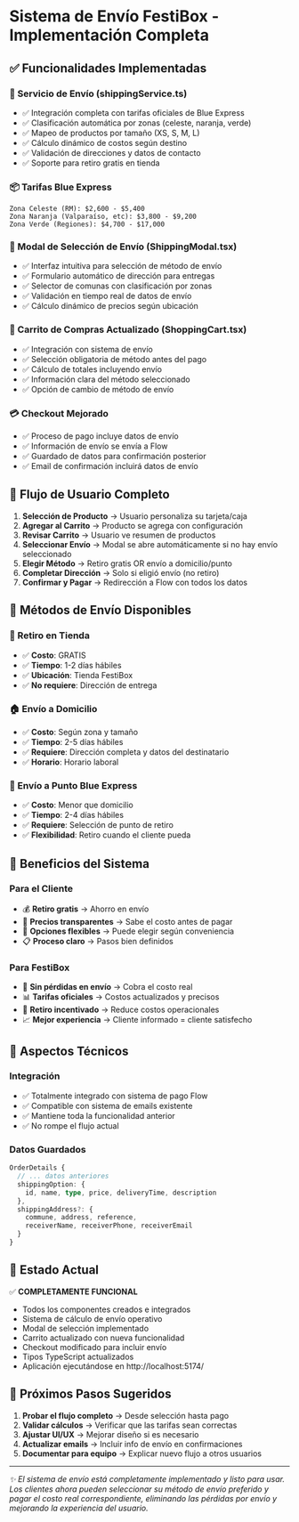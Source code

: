 # Sistema de Envío FestiBox - Implementación Completa

## ✅ Funcionalidades Implementadas

### 🚚 Servicio de Envío (shippingService.ts)
- ✅ Integración completa con tarifas oficiales de Blue Express
- ✅ Clasificación automática por zonas (celeste, naranja, verde)
- ✅ Mapeo de productos por tamaño (XS, S, M, L)
- ✅ Cálculo dinámico de costos según destino
- ✅ Validación de direcciones y datos de contacto
- ✅ Soporte para retiro gratis en tienda

### 📦 Tarifas Blue Express
```
Zona Celeste (RM): $2,600 - $5,400
Zona Naranja (Valparaíso, etc): $3,800 - $9,200  
Zona Verde (Regiones): $4,700 - $17,000
```

### 🎯 Modal de Selección de Envío (ShippingModal.tsx)
- ✅ Interfaz intuitiva para selección de método de envío
- ✅ Formulario automático de dirección para entregas
- ✅ Selector de comunas con clasificación por zonas
- ✅ Validación en tiempo real de datos de envío
- ✅ Cálculo dinámico de precios según ubicación

### 🛒 Carrito de Compras Actualizado (ShoppingCart.tsx)
- ✅ Integración con sistema de envío
- ✅ Selección obligatoria de método antes del pago
- ✅ Cálculo de totales incluyendo envío
- ✅ Información clara del método seleccionado
- ✅ Opción de cambio de método de envío

### 💳 Checkout Mejorado
- ✅ Proceso de pago incluye datos de envío
- ✅ Información de envío se envía a Flow
- ✅ Guardado de datos para confirmación posterior
- ✅ Email de confirmación incluirá datos de envío

## 🔄 Flujo de Usuario Completo

1. **Selección de Producto** → Usuario personaliza su tarjeta/caja
2. **Agregar al Carrito** → Producto se agrega con configuración
3. **Revisar Carrito** → Usuario ve resumen de productos
4. **Seleccionar Envío** → Modal se abre automáticamente si no hay envío seleccionado
5. **Elegir Método** → Retiro gratis OR envío a domicilio/punto
6. **Completar Dirección** → Solo si eligió envío (no retiro)
7. **Confirmar y Pagar** → Redirección a Flow con todos los datos

## 📍 Métodos de Envío Disponibles

### 🏪 Retiro en Tienda
- ✅ **Costo**: GRATIS
- ✅ **Tiempo**: 1-2 días hábiles
- ✅ **Ubicación**: Tienda FestiBox
- ✅ **No requiere**: Dirección de entrega

### 🏠 Envío a Domicilio
- ✅ **Costo**: Según zona y tamaño
- ✅ **Tiempo**: 2-5 días hábiles
- ✅ **Requiere**: Dirección completa y datos del destinatario
- ✅ **Horario**: Horario laboral

### 📮 Envío a Punto Blue Express
- ✅ **Costo**: Menor que domicilio
- ✅ **Tiempo**: 2-4 días hábiles  
- ✅ **Requiere**: Selección de punto de retiro
- ✅ **Flexibilidad**: Retiro cuando el cliente pueda

## 🎯 Beneficios del Sistema

### Para el Cliente
- 💰 **Retiro gratis** → Ahorro en envío
- 🎯 **Precios transparentes** → Sabe el costo antes de pagar
- 📍 **Opciones flexibles** → Puede elegir según conveniencia
- 📋 **Proceso claro** → Pasos bien definidos

### Para FestiBox
- 💸 **Sin pérdidas en envío** → Cobra el costo real
- 📊 **Tarifas oficiales** → Costos actualizados y precisos
- 🎁 **Retiro incentivado** → Reduce costos operacionales
- 📈 **Mejor experiencia** → Cliente informado = cliente satisfecho

## 🔧 Aspectos Técnicos

### Integración
- ✅ Totalmente integrado con sistema de pago Flow
- ✅ Compatible con sistema de emails existente
- ✅ Mantiene toda la funcionalidad anterior
- ✅ No rompe el flujo actual

### Datos Guardados
```typescript
OrderDetails {
  // ... datos anteriores
  shippingOption: {
    id, name, type, price, deliveryTime, description
  },
  shippingAddress?: {
    commune, address, reference,
    receiverName, receiverPhone, receiverEmail
  }
}
```

## 🚀 Estado Actual

✅ **COMPLETAMENTE FUNCIONAL**
- Todos los componentes creados e integrados
- Sistema de cálculo de envío operativo
- Modal de selección implementado
- Carrito actualizado con nueva funcionalidad
- Checkout modificado para incluir envío
- Tipos TypeScript actualizados
- Aplicación ejecutándose en http://localhost:5174/

## 🎯 Próximos Pasos Sugeridos

1. **Probar el flujo completo** → Desde selección hasta pago
2. **Validar cálculos** → Verificar que las tarifas sean correctas
3. **Ajustar UI/UX** → Mejorar diseño si es necesario
4. **Actualizar emails** → Incluir info de envío en confirmaciones
5. **Documentar para equipo** → Explicar nuevo flujo a otros usuarios

---

*✨ El sistema de envío está completamente implementado y listo para usar. Los clientes ahora pueden seleccionar su método de envío preferido y pagar el costo real correspondiente, eliminando las pérdidas por envío y mejorando la experiencia del usuario.*
